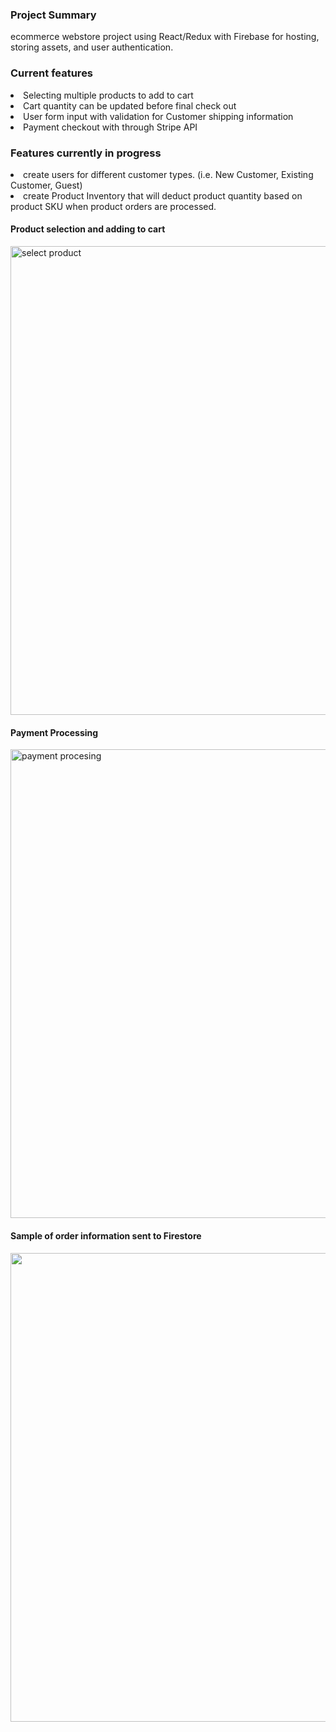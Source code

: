 <h3>Project Summary</h3>
<div><p>ecommerce webstore project using React/Redux with Firebase for hosting, storing assets, and user authentication. </p></div>

<h3>Current features</h3>
<div>
<li>Selecting multiple products to add to cart</li>
<li>Cart quantity can be updated before final check out</li>
<li>User form input with validation for Customer shipping information</li>
<li>Payment checkout with through Stripe API</li>
</div>

<h3>Features currently in progress</h3>
<div>
<li>
create users for different customer types. (i.e. New Customer, Existing Customer, Guest)</li>
<li>create Product Inventory that will deduct product quantity based on product SKU when product orders are processed.</li>
<div>

<h4>Product selection and adding to cart</h4>
<img alt='select product' src='https://firebasestorage.googleapis.com/v0/b/webstore-3722d.appspot.com/o/select.gif?alt=media&token=6a7871c1-6cac-4837-85c1-c36ddebfc753' width="750"/>

<h4>Payment Processing</h4>
<img alt='payment procesing' src='https://firebasestorage.googleapis.com/v0/b/webstore-3722d.appspot.com/o/checkout.gif?alt=media&token=66d19942-cc24-42d6-84d1-f59dbc599672' width="750"/>

<h4>Sample of order information sent to Firestore</h4>
<img src='https://firebasestorage.googleapis.com/v0/b/webstore-3722d.appspot.com/o/Screen%20Shot%202019-10-28%20at%204.51.11%20PM.png?alt=media&token=0ccd45eb-f30f-4435-ab1f-13b82be15083' width="750"/>
